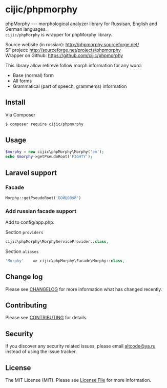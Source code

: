 # cijic/phpmorphy

phpMorphy --- morphological analyzer library for Russisan, English and German languages.  
```cijic/phpMorphy``` is wrapper for phpMorphy library.

Source website (in russian): http://phpmorphy.sourceforge.net/  
SF project: http://sourceforge.net/projects/phpmorphy  
Wrapper on Github: https://github.com/cijic/phpmorphy

This library allow retireve follow morph information for any word:
- Base (normal) form
- All forms
- Grammatical (part of speech, grammems) information

## Install

Via Composer
``` bash
$ composer require cijic/phpmorphy
```

## Usage
``` php
$morphy = new cijic\phpMorphy\Morphy('en');
echo $morphy->getPseudoRoot('FIGHTY');
```
## Laravel support
### Facade
``` php
Morphy::getPseudoRoot('БОЙЦОВЫЙ')
```

### Add russian facade support

Add to config/app.php:

Section ```providers```
``` php
cijic\phpMorphy\MorphyServiceProvider::class,
```

Section ```aliases```
``` php
'Morphy'    => cijic\phpMorphy\Facade\Morphy::class,
```

## Change log
Please see [CHANGELOG](CHANGELOG.md) for more information what has changed recently.

## Contributing
Please see [CONTRIBUTING](CONTRIBUTING.md) for details.

## Security
If you discover any security related issues, please email altcode@ya.ru instead of using the issue tracker.

## License
The MIT License (MIT). Please see [License File](LICENSE.md) for more information.
